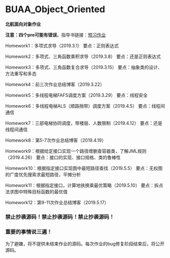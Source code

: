 # BUAA_Object_Oriented
**北航面向对象作业**

**注意：四个pre可能有错误**。指导书链接：[预习作业](https://github.com/OO-guide-2019/homework-pre)

Homework1：多项式求导（2019.3.1） 要点：正则表达式

Homework2：多项式、三角函数乘积求导（2019.3.8） 要点：还是正则表达式

Homework3：多项式、三角函数复合求导（2019.3.15） 要点：抽象类的设计、方法重写和多态

Homework4：前三次作业总结博客（2019.3.22）

Homework5：多线程电梯FAFS调度方案（2019.3.29） 要点：线程安全

Homework6：多线程电梯ALS（顺路捎带）调度方案（2019.4.5） 要点：线程间通信

Homework7：三部电梯协同调度，带楼层、人数限制（2019.4.12） 要点：还是线程间通信

Homework8：第5-7次作业总结博客（2019.4.19）

Homework9：根据给定接口实现一个路径增删查容器类，了解JML规则（2019.4.26） 要点：接口的实现、接口规格、类的鲁棒性

Homework10：根据指定接口实现图中最短路径查找（2019.5.5） 要点：无权图的广度优先搜索求最短路径，平摊分析

Homework11：根据指定接口，计算地铁换乘最优策略（2019.5.10） 要点：拆点法求图中特殊目标函数的最优值

Homework12：第9-11次作业总结博客（2019.5.17）

### 禁止抄袭源码！禁止抄袭源码！禁止抄袭源码！

### 重要的事情说三遍！

为了避嫌，将不提供未结束作业的源码。每次作业的bug修复阶段结束后，将公开源码。
